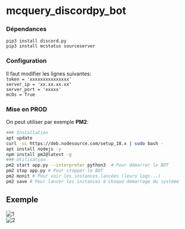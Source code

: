 # mcquery_discordpy_bot

### Dépendances
`pip3 install discord.py`<br>
`pip3 install mcstatus sourceserver`<br>

### Configuration
Il faut modifier les lignes suivantes:<br>
`token = 'xxxxxxxxxxxxxxx'`<br>
`server_ip = 'xx.xx.xx.xx'`<br>
`server_port = 'xxxxx'`<br>
`mcOs = True`<br>
### Mise en PROD
On peut utiliser par exemple **PM2**:
```bash
### Installation
apt update
curl -sL https://deb.nodesource.com/setup_18.x | sudo bash -
apt install nodejs -y
npm install pm2@latest -g
### Utilisation
pm2 start app.py --interpreter python3  # Pour démarrer le BOT
pm2 stop app.py # Pour stopper le BOT
pm2 monit # Pour voir les instances lancées (leurs logs...)
pm2 save # Pour lancer les instances à chaque démarrage du système
```
## Exemple
![1](https://user-images.githubusercontent.com/68923554/214927457-e3a14c35-9b73-4987-9c83-2ef74242cf37.png)<br>
![2](https://user-images.githubusercontent.com/68923554/214927480-1c54e7d3-b734-4e6d-90bb-9f515361576e.png)
